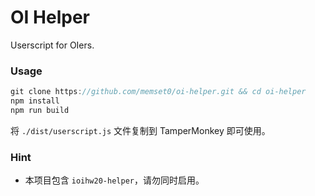 # OI Helper

Userscript for OIers.

### Usage

```js
git clone https://github.com/memset0/oi-helper.git && cd oi-helper
npm install
npm run build
```

将 `./dist/userscript.js` 文件复制到 TamperMonkey 即可使用。

### Hint

* 本项目包含 `ioihw20-helper`，请勿同时启用。